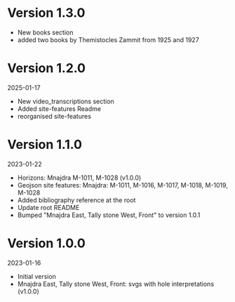 # Version 1.3.0

- New books section
- added two books by Themistocles Zammit from 1925 and 1927


# Version 1.2.0
2025-01-17

- New video_transcriptions section
- Added site-features Readme
- reorganised site-features


# Version 1.1.0
2023-01-22

- Horizons: Mnajdra M-1011, M-1028 (v1.0.0)
- Geojson site features: Mnajdra: M-1011, M-1016, M-1017, M-1018, M-1019, M-1028
- Added bibliography reference at the root
- Update root README
- Bumped "Mnajdra East, Tally stone West, Front" to version 1.0.1


# Version 1.0.0
2023-01-16

- Initial version
- Mnajdra East, Tally stone West, Front: svgs with  hole interpretations (v1.0.0)
